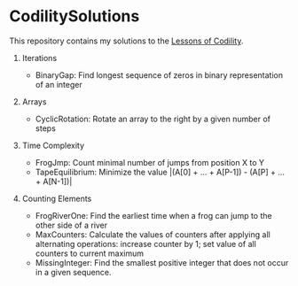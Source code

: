 # CodilitySolutions
This repository contains my solutions to the [Lessons of Codility](https://app.codility.com/programmers/lessons/).

1. Iterations
   - BinaryGap: Find longest sequence of zeros in binary representation of an integer
   
2. Arrays
   - CyclicRotation: Rotate an array to the right by a given number of steps

3. Time Complexity
   - FrogJmp: Count minimal number of jumps from position X to Y
   - TapeEquilibrium: Minimize the value |(A[0] + ... + A[P-1]) - (A[P] + ... + A[N-1])|

4. Counting Elements
   - FrogRiverOne: Find the earliest time when a frog can jump to the other side of a river
   - MaxCounters: Calculate the values of counters after applying all alternating operations: increase counter by 1; set value of all counters to current maximum
   - MissingInteger: Find the smallest positive integer that does not occur in a given sequence. 
